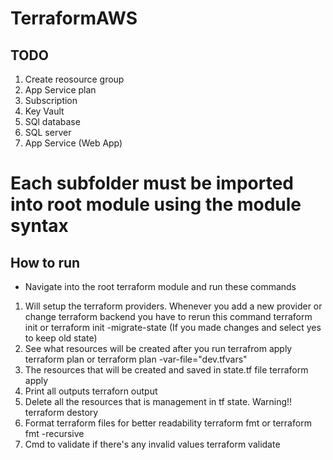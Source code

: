 # TerraformAWS




## TODO
1. Create reosource group
2. App Service plan
3. Subscription
4. Key Vault
5. SQl database
6. SQL server
7. App Service (Web App)




# Each subfolder must be imported into root module using the module syntax


## How to run
- Navigate into the root terraform module and run these commands
1. Will setup the terraform providers. Whenever you add a new provider or change terraform backend you have to rerun this command
terraform init or 
terraform init -migrate-state (If you made changes and select yes to keep old state)
2. See what resources will be created after you run terrafrom apply
terraform plan
or 
terraform plan -var-file="dev.tfvars"
3. The resources that will be created and saved in state.tf file
terraform apply
4. Print all outputs
terraforn output
5. Delete all the resources that is management in tf state. Warning!!
terraform destory
6. Format terraform files for better readability
terraform fmt or terraform fmt -recursive
7. Cmd to validate if there's any invalid values
terraform validate